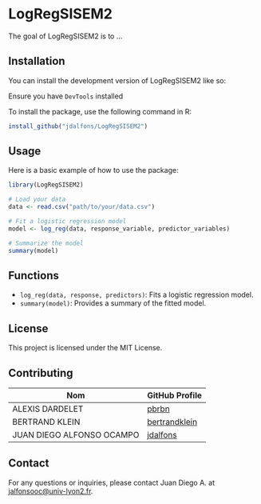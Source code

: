 
<!-- README.md is generated from README.Rmd. Please edit that file -->

# LogRegSISEM2

<!-- badges: start -->
<!-- badges: end -->

The goal of LogRegSISEM2 is to …

## Installation

You can install the development version of LogRegSISEM2 like so:

Ensure you have `DevTools` installed

To install the package, use the following command in R:

``` r
install_github("jdalfons/LogRegSISEM2")
```

## Usage

Here is a basic example of how to use the package:

``` r
library(LogRegSISEM2)

# Load your data
data <- read.csv("path/to/your/data.csv")

# Fit a logistic regression model
model <- log_reg(data, response_variable, predictor_variables)

# Summarize the model
summary(model)
```

## Functions

- `log_reg(data, response, predictors)`: Fits a logistic regression
  model.
- `summary(model)`: Provides a summary of the fitted model.

## License

This project is licensed under the MIT License.

## Contributing

| Nom | GitHub Profile |
|----|----|
| ALEXIS DARDELET | [pbrbn](https://github.com/AlexisDardelet) |
| BERTRAND KLEIN | [bertrandklein](https://github.com/bertrandklein) |
| JUAN DIEGO ALFONSO OCAMPO | [jdalfons](https://github.com/jdalfons) |

## Contact

For any questions or inquiries, please contact Juan Diego A. at
<jalfonsooc@univ-lyon2.fr>.
